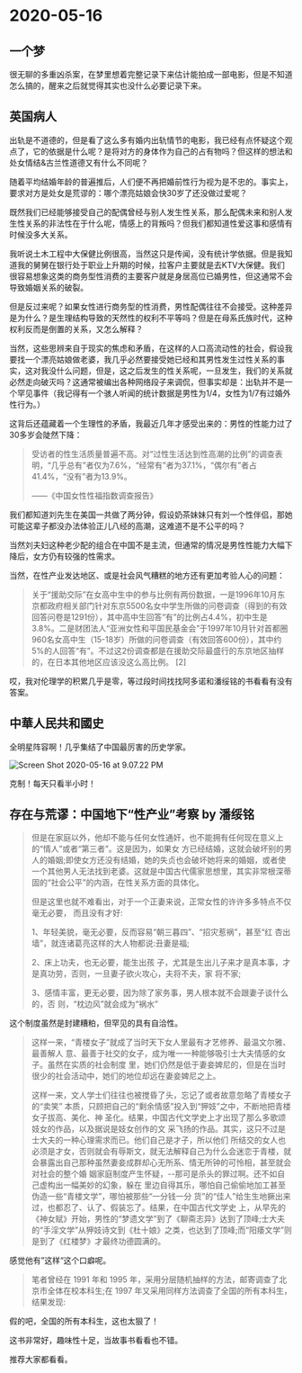 # 2020-05-16

## 一个梦

很无聊的多重凶杀案，在梦里想着完整记录下来估计能拍成一部电影，但是不知道怎么搞的，醒来之后就觉得其实也没什么必要记录下来。

## 英国病人

出轨是不道德的，但是看了这么多有婚内出轨情节的电影，我已经有点怀疑这个观点了，它的依据是什么呢？是将对方的身体作为自己的占有物吗？但这样的想法和处女情结&古兰性道德又有什么不同呢？

随着平均结婚年龄的普遍推后，人们便不再把婚前性行为视为是不忠的。事实上，要求对方是处女是荒谬的：哪个漂亮姑娘会快30岁了还没做过爱呢？

既然我们已经能够接受自己的配偶曾经与别人发生性关系，那么配偶未来和别人发生性关系的非法性在于什么呢，情感上的背叛吗？但我们都知道性爱这事和感情有时候没多大关系。

我听说土木工程中大保健比例很高，当然这只是传闻，没有统计学依据。但是我知道我的舅舅在银行处于职业上升期的时候，拉客户主要就是去KTV大保健。我们很容易想象这类的商务型性消费的主要客户就是身居高位已婚男性，但这通常不会导致婚姻关系的破裂。

但是反过来呢？如果女性进行商务型的性消费，男性配偶往往不会接受。这种差异是为什么？是生理结构导致的天然性的权利不平等吗？但是在母系氏族时代，这种权利反而是倒置的关系，又怎么解释？

当然，这些思辨来自于现实的焦虑和矛盾，在这样的人口高流动性的社会，假设我要找一个漂亮姑娘做老婆，我几乎必然要接受她已经和其男性发生过性关系的事实，这对我没什么问题，但是，这之后发生的性关系呢，一旦发生，我们的关系就必然走向破灭吗？这通常被编出各种网络段子来调侃，但事实却是：出轨并不是一个罕见事件（我记得有一个骇人听闻的统计数据是男性为1/4，女性为1/7有过婚外性行为。）

这背后还蕴藏着一个生理性的矛盾，我最近几年才感受出来的：男性的性能力过了30多岁会陡然下降：

> 受访者的性生活质量普遍不高。对“过性生活达到性高潮的比例”的调查表明，“几乎总有”者仅为7.6%，“经常有”者为37.1%，“偶尔有”者占41.4%，“没有”者为13.9%。
>
> ——《中国女性性福指数调查报告》

我们都知道刘先生在美国一共做了两分钟，假设奶茶妹妹只有刘一个性伴侣，那她可能这辈子都没办法体验正儿八经的高潮，这难道不是不公平的吗？

当然刘夫妇这种老少配的组合在中国不是主流，但通常的情况是男性性能力大幅下降后，女方仍有较强的性需求。

当然，在性产业发达地区、或是社会风气糟糕的地方还有更加考验人心的问题：

> 关于“援助交际”在女高中生中的参与比例有两份数据，一是1996年10月东京都政府相关部门针对东京5500名女中学生所做的问卷调查（得到的有效回答问卷是1291份），其中高中生回答“有”的比例占4.4%，初中生是3.8%。二是财团法人“亚洲女性和平国民基金会”于1997年10月针对首都圈960名女高中生（15-18岁）所做的问卷调查（有效回答600份），其中约5%的人回答“有”。不过这2份调查都是在援助交际最盛行的东京地区抽样的，在日本其他地区应该没这么高比例。 [2]

哎，我对伦理学的积累几乎是零，等过段时间找找阿多诺和潘绥铭的书看看有没有答案。

## 中華人民共和國史

全明星阵容啊！几乎集结了中国最厉害的历史学家。

![Screen Shot 2020-05-16 at 9.07.22 PM](https://tva1.sinaimg.cn/large/007S8ZIlgy1geulhbm0bqj31km0am45l.jpg)

克制！每天只看半小时！

## 存在与荒谬：中国地下“性产业”考察 by 潘绥铭

> 但是在家庭以外，他却不能与任何女性通奸，也不能拥有任何现在意义上的“情人”或者“第三者”。这是因为，如果女 方已经结婚，这就会破坏别的男人的婚姻;即使女方还没有结婚，她的失贞也会破坏她将来的婚姻，或者使一个其他男人无法找到老婆。这就是中国古代儒家思想里，其实非常根深蒂 固的“社会公平”的内涵，在性关系方面的具体化。
>
> 但是这里也就不难看出，对于一个正妻来说，正常女性的许许多多特点不仅毫无必要， 而且没有才好:
>
> 1、年轻美貌，毫无必要，反而容易“朝三暮四”、“招灾惹祸”，甚至“红 杏出墙”，就连诸葛亮这样的大人物都说:丑妻是福;
>
> 2、床上功夫，也无必要，能生出孩 子，尤其是生出儿子来才是真本事，才是真功劳，否则，一旦妻子欲火攻心，夫将不夫，家 将不家;
>
> 3、感情丰富，更无必要，因为除了家务事，男人根本就不会跟妻子谈什么的，否 则，“枕边风”就会成为“祸水”

这个制度虽然是封建糟粕，但罕见的具有自洽性。

> 这样一来，“青楼女子”就成了当时天下女人里最有才艺修养、最温文尔雅、最善解人 意、最善于社交的女子，成为唯一一种能够吸引士大夫情感的女子。虽然在实质的社会制度 里，她们仍然是低于妻妾婢尼的，但是在当时很少的社会活动中，她们的地位却远在妻妾婢尼之上。
>
> 这样一来，文人学士们往往也被搅昏了头，忘记了或者故意忽略了青楼女子的“卖笑” 本质，只顾把自己的“剩余情感”投入到“狎妓”之中，不断地把青楼女子拔高、美化、神 圣化。结果，中国古代文学史上才出现了那么多歌颂妓女的作品，以及据说是妓女创作的文 采飞扬的作品。其实，这只不过是士大夫的一种心理需求而已。他们自己是才子，所以他们 所结交的女人也必须是才女，否则就会有辱斯文，就无法解释自己为什么会迷恋于青楼，就 会暴露出自己那种虽然妻妾成群却心无所系、情无所钟的可怜相，甚至就会对社会的整个婚 姻家庭制度产生怀疑，--那可是杀头的罪过啊。还不如自己虚构出一幅美妙的幻象，躲在 里边自得其乐，哪怕自己偷偷地加工甚至伪造一些“青楼文学”，哪怕被那些“一分钱一分 货”的“佳人”给生生地撅出来过，也都忍了、认了、假装忘了。结果，在中国古代文学史 上，从早先的《神女赋》开始，男性的“梦遗文学”到了《聊斋志异》达到了顶峰;士大夫 的“手淫文学”从狎妓诗文到《杜十娘》之类，也达到了顶峰;而“阳痿文学”则是到了《红楼梦》才最终功德圆满的。

感觉他有”这样“这个口癖呢。

> 笔者曾经在 1991 年和 1995 年，采用分层随机抽样的方法，邮寄调查了北京市全体在校本科生;在 1997 年又采用同样方法调查了全国的所有本科生，结果发现:

假的吧，全国的所有本科生，这也太狠了！

这书非常好，趣味性十足，当故事书看看也不错。

推荐大家都看看。

